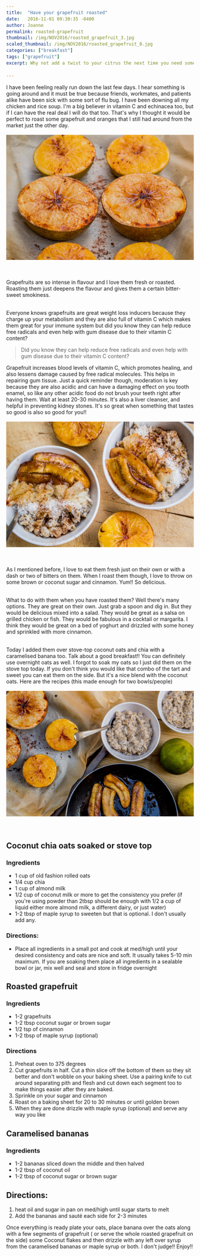 ```yaml
---
title:  "Have your grapefruit roasted"
date:   2016-11-01 09:30:35 -0400
author: Joanne
permalink: roasted-grapefruit
thumbnail: /img/NOV2016/roasted_grapefruit_3.jpg
scaled_thumbnail: /img/NOV2016/roasted_grapefruit_0.jpg
categories: ["breakfast"]
tags: ["grapefruit"]
excerpt: Why not add a twist to your citrus the next time you need some natural Vitamin C

---
```


I have been feeling really run down the last few days.  I hear something is going around and it must be true because friends, workmates, and patients alike have been sick with some sort of flu bug.  I have been downing all my chicken and rice soup. I'm a big believer in vitamin C and echinacea too, but if I can have the real deal I will do that too. That's why I thought it would be perfect to roast some grapefruit and oranges that I still had around from the market just the other day.
<br>
<br>
![Roasted grapefruit](/img/NOV2016/roasted_grapefruit.jpg)  
<br>
<br>

Grapefruits are so intense in flavour and I love them fresh or roasted. Roasting them just deepens the flavour and gives them a certain bitter-sweet smokiness.  
<br>

Everyone knows grapefruits are great weight loss inducers because they charge up your metabolism and they are also full of vitamin C which makes them great for your immune system but did you know they can help reduce free radicals and even help with gum disease due to their vitamin C content?  

> Did you know they can help reduce free radicals and even help with gum disease due to their vitamin C content?

Grapefruit increases blood levels of vitamin C, which promotes healing, and also lessens damage caused by free radical molecules. This helps in repairing gum tissue.  Just a quick reminder though, moderation is key because they are also acidic and can have a damaging effect on you tooth enamel, so like any other acidic food do not brush your teeth right after having them.  Wait at least 20-30 minutes.  It's also a liver cleanser, and helpful in preventing kidney stones. It's so great when something that tastes so good is also so good for you!!
<br>
<br>
![Roasted grapefruit](/img/NOV2016/roasted_grapefruit_2.jpg)  
<br>
<br>

As I mentioned before, I love to eat them fresh just on their own or with a dash or two of bitters on them.   When I roast them though, I love to throw on some brown or coconut sugar and cinnamon. Yum!! So delicious.  
<br>

What to do with them when you have roasted them? Well there's many options.  They are great on their own.  Just grab a spoon and dig in.  But they would be delicious  mixed into a salad.  They would be great as a salsa on grilled chicken or fish. They would be fabulous in a cocktail or margarita.  I think they would be great on a bed of yoghurt and drizzled with some honey and sprinkled with more cinnamon.  
<br>

Today I added them over stove-top coconut oats and chia with a caramelised banana too. Talk about a good breakfast!!  You can definitely use overnight oats as well.  I forgot to soak my oats so I just did them on the stove top today. If you don't think you would like that combo of the tart and sweet you can eat them on the side. But it's a nice blend with the coconut oats. Here are the recipes (this made enough for two bowls/people)
<br>
<br>
![Roasted grapefruit](/img/NOV2016/roasted_grapefruit_1.jpg)  
<br>
<br>

## Coconut chia oats soaked or stove top

### Ingredients
* 1 cup of old fashion rolled oats
* 1/4 cup chia
* 1 cup of almond milk
* 1/2 cup of coconut milk or more to get the consistency you prefer (if you're using powder than 2tbsp should be enough with 1/2 a cup of liquid either more almond milk, a different dairy, or just water)
* 1-2 tbsp of maple syrup to sweeten but that is optional. I don't usually add any.

### Directions:
* Place all ingredients in a small pot and cook at med/high until your desired consistency and oats are nice and soft.  It usually takes 5-10 min maximum.  If you are soaking them place all ingredients in a sealable bowl or jar, mix well and seal and store in fridge overnight

## Roasted grapefruit

### Ingredients
* 1-2 grapefruits
* 1-2 tbsp coconut sugar or brown sugar
* 1/2 tsp of cinnamon
* 1-2 tbsp of maple syrup (optional)

### Directions
1. Preheat oven to 375 degrees
1. Cut grapefruits in half. Cut a thin slice off the bottom of them so they sit better and don't wobble on your baking sheet.  Use a pairing knife to cut around separating pith and flesh and cut down each segment too to make things easier after they are baked.  
1. Sprinkle on your sugar and cinnamon
1. Roast on a baking sheet for 20 to 30 minutes or until golden brown
1. When they are done drizzle with maple syrup (optional) and serve any way you like

## Caramelised bananas

### Ingredients
* 1-2 bananas sliced down the middle and then halved
* 1-2 tbsp of coconut oil
* 1-2 tbsp of coconut sugar or brown sugar

## Directions:
1. heat oil and sugar in pan on med/high until sugar starts to melt
1. Add the bananas and sauté each side for 2-3 minutes

Once everything is ready plate your oats, place banana over the oats along with a few segments of grapefruit ( or serve the whole roasted grapefruit on the side) some Coconut flakes and then drizzle with any left over syrup from the caramelised bananas or maple syrup or both. I don't judge!! Enjoy!!
